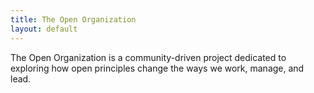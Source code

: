 ```yaml
---
title: The Open Organization
layout: default
---
```


The Open Organization is a community-driven project dedicated to exploring how open principles change the ways we work, manage, and lead.
